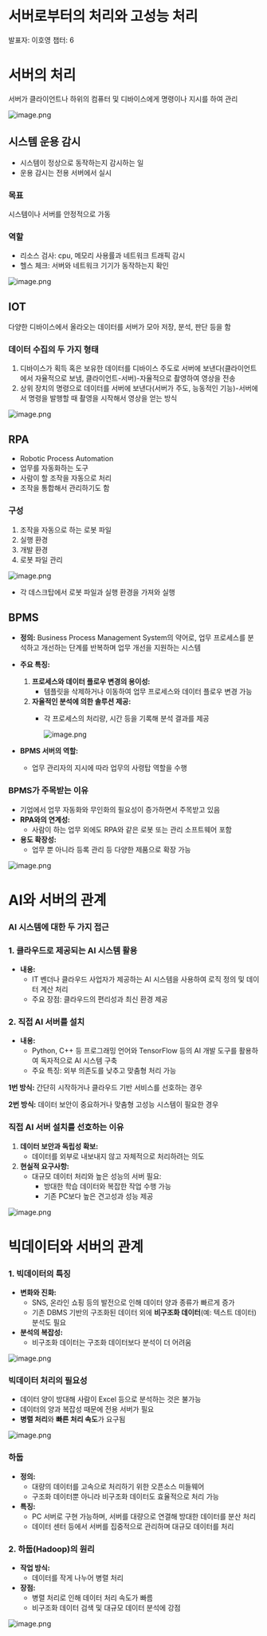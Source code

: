 # 서버로부터의 처리와 고성능 처리

발표자: 이호영
챕터: 6

# 서버의 처리

서버가 클라이언트나 하위의 컴퓨터 및 디바이스에게 명령이나 지시를 하여 관리

![image.png](image.png)

## 시스템 운용 감시

- 시스템이 정상으로 동작하는지 감시하는 일
- 운용 감시는 전용 서버에서 실시

### 목표

시스템이나 서버를 안정적으로 가동

### 역할

- 리소스 검사: cpu, 메모리 사용률과 네트워크 트래픽 감시
- 헬스 체크: 서버와 네트워크 기기가 동작하는지 확인

![image.png](image%201.png)

## IOT

다양한 디바이스에서 올라오는 데이터를 서버가 모아 저장, 분석, 판단 등을 함

### 데이터 수집의 두 가지 형태

1. 디바이스가 획득 혹은 보유한 데이터를 디바이스 주도로 서버에 보낸다(클라이언트에서 자율적으로 보냄, 클라이언트-서버)-자율적으로 촬영하여 영상을 전송
2. 상위 장치의 명령으로 데이터를 서버에 보낸다(서버가 주도, 능동적인 기능)-서버에서 명령을 발행할 때 촬영을 시작해서 영상을 얻는 방식

![image.png](image%202.png)

## RPA

- Robotic Process Automation
- 업무를 자동화하는 도구
- 사람이 할 조작을 자동으로 처리
- 조작을 통합해서 관리하기도 함

### 구성

1. 조작을 자동으로 하는 로봇 파일
2. 실행 환경
3. 개발 환경
4. 로봇 파일 관리 

![image.png](image%203.png)

- 각 데스크탑에서 로봇 파일과 실행 환경을 가져와 실행

## BPMS

- **정의:** Business Process Management System의 약어로, 업무 프로세스를 분석하고 개선하는 단계를 반복하며 업무 개선을 지원하는 시스템
- **주요 특징:**
    1. **프로세스와 데이터 플로우 변경의 용이성:**
        - 템플릿을 삭제하거나 이동하여 업무 프로세스와 데이터 플로우 변경 가능
    2. **자율적인 분석에 의한 솔루션 제공:**
        - 각 프로세스의 처리량, 시간 등을 기록해 분석 결과를 제공
            
            ![image.png](image%204.png)
            
- **BPMS 서버의 역할:**
    - 업무 관리자의 지시에 따라 업무의 사령탑 역할을 수행

### **BPMS가 주목받는 이유**

- 기업에서 업무 자동화와 무인화의 필요성이 증가하면서 주목받고 있음
- **RPA와의 연계성:**
    - 사람이 하는 업무 외에도 RPA와 같은 로봇 또는 관리 소프트웨어 포함
- **용도 확장성:**
    - 업무 뿐 아니라 등록 관리 등 다양한 제품으로 확장 가능

![image.png](image%205.png)

# AI와 서버의 관계

### AI 시스템에 대한 두 가지 접근

### **1. 클라우드로 제공되는 AI 시스템 활용**

- **내용:**
    - IT 벤더나 클라우드 사업자가 제공하는 AI 시스템을 사용하여 로직 정의 및 데이터 계산 처리
    - 주요 장점: 클라우드의 편리성과 최신 환경 제공

### **2. 직접 AI 서버를 설치**

- **내용:**
    - Python, C++ 등 프로그래밍 언어와 TensorFlow 등의 AI 개발 도구를 활용하여 독자적으로 AI 시스템 구축
    - 주요 특징: 외부 의존도를 낮추고 맞춤형 처리 가능

**1번 방식:** 간단히 시작하거나 클라우드 기반 서비스를 선호하는 경우

**2번 방식:** 데이터 보안이 중요하거나 맞춤형 고성능 시스템이 필요한 경우

### **직접 AI 서버 설치를 선호하는 이유**

1. **데이터 보안과 독립성 확보:**
    - 데이터를 외부로 내보내지 않고 자체적으로 처리하려는 의도
2. **현실적 요구사항:**
    - 대규모 데이터 처리와 높은 성능의 서버 필요:
        - 방대한 학습 데이터와 복잡한 작업 수행 가능
        - 기존 PC보다 높은 견고성과 성능 제공

![image.png](image%206.png)

# 빅데이터와 서버의 관계

### **1. 빅데이터의 특징**

- **변화와 진화:**
    - SNS, 온라인 쇼핑 등의 발전으로 인해 데이터 양과 종류가 빠르게 증가
    - 기존 DBMS 기반의 구조화된 데이터 외에 **비구조화 데이터**(예: 텍스트 데이터) 분석도 필요
- **분석의 복잡성:**
    - 비구조화 데이터는 구조화 데이터보다 분석이 더 어려움

![image.png](image%207.png)

### **빅데이터 처리의 필요성**

- 데이터 양이 방대해 사람이 Excel 등으로 분석하는 것은 불가능
- 데이터의 양과 복잡성 때문에 전용 서버가 필요
- **병렬 처리**와 **빠른 처리 속도**가 요구됨

![image.png](image%208.png)

### 하둡

- **정의:**
    - 대량의 데이터를 고속으로 처리하기 위한 오픈소스 미들웨어
    - 구조화 데이터뿐 아니라 비구조화 데이터도 효율적으로 처리 가능
- **특징:**
    - PC 서버로 구현 가능하며, 서버를 대량으로 연결해 방대한 데이터를 분산 처리
    - 데이터 센터 등에서 서버를 집중적으로 관리하며 대규모 데이터를 처리

### **2. 하둡(Hadoop)의 원리**

- **작업 방식:**
    - 데이터를 작게 나누어 병렬 처리
- **장점:**
    - 병렬 처리로 인해 데이터 처리 속도가 빠름
    - 비구조화 데이터 검색 및 대규모 데이터 분석에 강점

![image.png](image%209.png)
